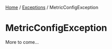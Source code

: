 [Home](/README.md) / [Exceptions](/docs/exceptions/README.md) / MetricConfigException

# MetricConfigException
More to come...

